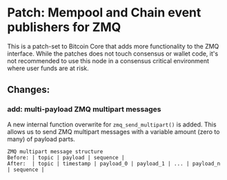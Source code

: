 # Patch: Mempool and Chain event publishers for ZMQ

This is a patch-set to Bitcoin Core that adds more functionality to the ZMQ interface.
While the patches does not touch consensus or wallet code, it's not recommended to use
this node in a consensus critical environment where user funds are at risk.

## Changes:

### add: multi-payload ZMQ multipart messages

A new internal function overwrite for `zmq_send_multipart()` is added.
This allows us to send ZMQ multipart messages with a variable amount (zero to many) of payload parts.

```
ZMQ multipart message structure
Before: | topic | payload | sequence |
After:  | topic | timestamp | payload_0 | payload_1 | ... | payload_n | sequence |
```
